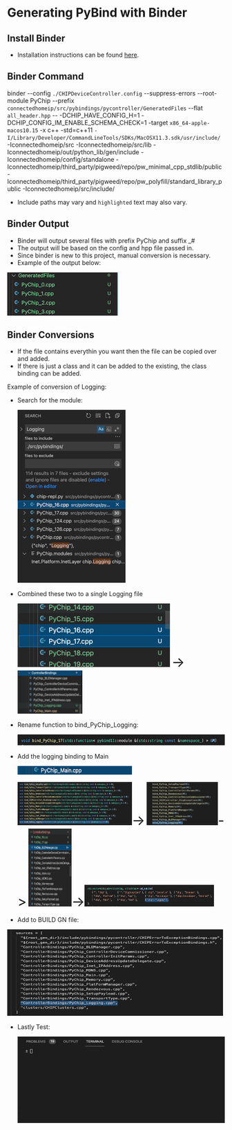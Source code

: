 # Generating PyBind with Binder

## Install Binder
- Installation instructions can be found [here](https://cppbinder.readthedocs.io/en/latest/install.html).


## Binder Command
binder --config `./CHIPDeviceController.config` --suppress-errors --root-module PyChip --prefix `connectedhomeip/src/pybindings/pycontroller/GeneratedFiles` --flat `all_header.hpp` -- -DCHIP_HAVE_CONFIG_H=1 -DCHIP_CONFIG_IM_ENABLE_SCHEMA_CHECK=1 -target `x86_64-apple-macos10.15` -x c++ -std=c++11 `-I/Library/Developer/CommandLineTools/SDKs/MacOSX11.3.sdk/usr/include/` -Iconnectedhomeip/src -Iconnectedhomeip/src/lib -Iconnectedhomeip/out/python_lib/gen/include -Iconnectedhomeip/config/standalone -Iconnectedhomeip/third_party/pigweed/repo/pw_minimal_cpp_stdlib/public -Iconnectedhomeip/third_party/pigweed/repo/pw_polyfill/standard_library_public -Iconnectedhomeip/src/include/

- Include paths may vary and `highlighted` text may also vary.

## Binder Output
- Binder will output several files with prefix PyChip and suffix _#
- The output will be based on the config and hpp file passed in.
- Since binder is new to this project, manual conversion is necessary.
- Example of the output below:

![alt text](https://raw.githubusercontent.com/krypton36/images/master/ss3.png)


## Binder Conversions
- If the file contains everythin you want then the file can be copied over and added.
- If there is just a class and it can be added to the existing, the class binding can be added.

Example of conversion of Logging:
- Search for the module:

   <img src="https://raw.githubusercontent.com/krypton36/images/master/ss16.png " alt="alt text" width="250" height="400">

- Combined these two to a single Logging file

   <img src="https://raw.githubusercontent.com/krypton36/images/master/ss17.png " alt="alt text" width="353" height="147">  <font size="+3">-></font> <img src="https://raw.githubusercontent.com/krypton36/images/master/ss27.png " alt="alt text" width="150" height="100">

- Rename function to bind_PyChip_Logging:

   <img src="https://raw.githubusercontent.com/krypton36/images/master/ss19.png " alt="alt text" width="665" height="25">
- Add the logging binding to Main
 
   <img src="https://raw.githubusercontent.com/krypton36/images/master/ss20.png " alt="alt text" width="265" height="20">
   
   <img src="https://raw.githubusercontent.com/krypton36/images/master/ss23.png " alt="alt text" width="265" height="100"><font size="+3">-></font> <img src="https://raw.githubusercontent.com/krypton36/images/master/ss24.png " alt="alt text" width="165" height="100"><font size="+3">-></font> <img src="https://raw.githubusercontent.com/krypton36/images/master/ss18.png " alt="alt text" width="100" height="180"><font size="+3">-></font><img src="https://raw.githubusercontent.com/krypton36/images/master/ss26.png " alt="alt text" width="300" height="50">

- Add to BUILD GN file:

<img src="https://raw.githubusercontent.com/krypton36/images/master/ss25.png " alt="alt text" width="500" height="200">

- Lastly Test:

   <img src="https://raw.githubusercontent.com/krypton36/images/master/TestGif.gif" alt="alt text" width="500" height="200">